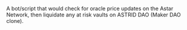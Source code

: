 A bot/script that would check for oracle price updates on the Astar Network, then liquidate any at risk vaults on ASTRID DAO (Maker DAO clone).
